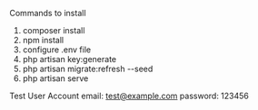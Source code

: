 Commands to install
1. composer install
2. npm install
3. configure .env file
3. php artisan key:generate
4. php artisan migrate:refresh --seed
5. php artisan serve

Test User Account
email: test@example.com
password: 123456